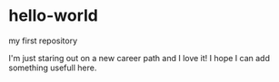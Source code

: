 # hello-world
my first repository

I'm just staring out on a new career path and I love it!  I hope I can add something usefull here.
